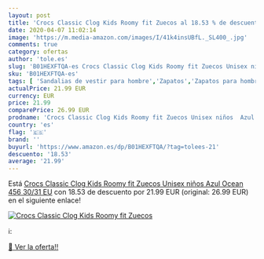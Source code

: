 ```yaml
---
layout: post
title: 'Crocs Classic Clog Kids Roomy fit Zuecos al 18.53 % de descuento'
date: 2020-04-07 11:02:14
image: 'https://m.media-amazon.com/images/I/41k4insUBfL._SL400_.jpg'
comments: true
category: ofertas
author: 'tole.es'
slug: 'B01HEXFTQA-es Crocs Classic Clog Kids Roomy fit Zuecos Unisex niños Azul...'
sku: 'B01HEXFTQA-es'
tags: [ 'Sandalias de vestir para hombre','Zapatos','Zapatos para hombre','Zapatos y complementos','zuecos', ]
actualPrice: 21.99 EUR
currency: EUR
price: 21.99
comparePrice: 26.99 EUR
prodname: 'Crocs Classic Clog Kids Roomy fit Zuecos Unisex niños  Azul  Ocean 456   30/31 EU'
country: 'es'
flag: '🇪🇸'
brand: ''
buyurl: 'https://www.amazon.es/dp/B01HEXFTQA/?tag=tolees-21'
descuento: '18.53'
average: '21.99'
---
```


Está [Crocs Classic Clog Kids Roomy fit Zuecos Unisex niños  Azul  Ocean 456   30/31 EU](https://www.amazon.es/dp/B01HEXFTQA/?tag=tolees-21) con 18.53 de descuento por 21.99 EUR (original: 26.99 EUR) en el siguiente enlace!

[![Crocs Classic Clog Kids Roomy fit Zuecos](https://m.media-amazon.com/images/I/41k4insUBfL._SL400_.jpg)](https://www.amazon.es/dp/B01HEXFTQA/?tag=tolees-21)

ℹ️:


[🛒 Ver la oferta!!](https://www.amazon.es/dp/B01HEXFTQA/?tag=tolees-21)
